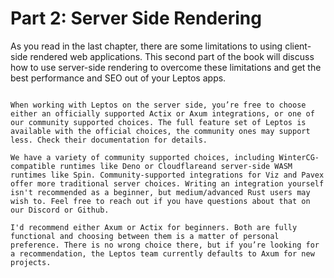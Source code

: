 # Part 2: Server Side Rendering

As you read in the last chapter, there are some limitations to using client-side rendered web applications. This second part of the book will discuss how to use server-side rendering to overcome these limitations and get the best performance and SEO out of your Leptos apps.


```admonish info

When working with Leptos on the server side, you’re free to choose either an officially supported Actix or Axum integrations, or one of our community supported choices. The full feature set of Leptos is available with the official choices, the community ones may support less. Check their documentation for details.

We have a variety of community supported choices, including WinterCG-compatible runtimes like Deno or Cloudflareand server-side WASM runtimes like Spin. Community-supported integrations for Viz and Pavex offer more traditional server choices. Writing an integration yourself isn't recommended as a beginner, but medium/advanced Rust users may wish to. Feel free to reach out if you have questions about that on our Discord or Github.

I'd recommend either Axum or Actix for beginners. Both are fully functional and choosing between them is a matter of personal preference. There is no wrong choice there, but if you’re looking for a recommendation, the Leptos team currently defaults to Axum for new projects.
```
